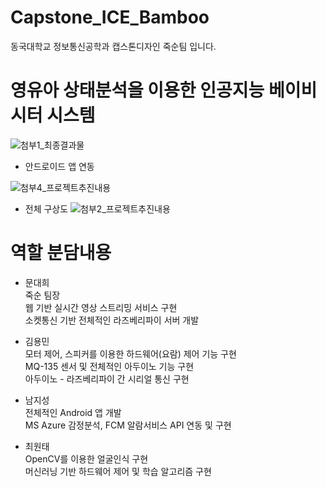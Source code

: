 # Capstone_ICE_Bamboo
동국대학교 정보통신공학과 캡스톤디자인 죽순팀 입니다.

# 영유아 상태분석을 이용한 인공지능 베이비시터 시스템
![첨부1_최종결과물](https://user-images.githubusercontent.com/28482817/59846734-a50fc980-939b-11e9-8d50-675a79896a96.png)

- 안드로이드 앱 연동

![첨부4_프로젝트추진내용](https://user-images.githubusercontent.com/28482817/59847035-6b8b8e00-939c-11e9-8aa4-a8c0623c05a1.PNG)

- 전체 구상도
![첨부2_프로젝트추진내용](https://user-images.githubusercontent.com/28482817/59846855-e902ce80-939b-11e9-8351-02972f81f80d.png)

# 역할 분담내용<br>
- 문대희<br>
	죽순 팀장<br>
	웹 기반 실시간 영상 스트리밍 서비스 구현<br>
	소켓통신 기반 전체적인 라즈베리파이 서버 개발<br>
	
- 김용민<br>
	모터 제어, 스피커를 이용한 하드웨어(요람) 제어 기능 구현<br>
	MQ-135 센서 및 전체적인 아두이노 기능 구현<br>
	아두이노 - 라즈베리파이 간 시리얼 통신 구현 <br>
	
- 남지성<br>
	전체적인 Android 앱 개발 <br>
	MS Azure 감정분석, FCM 알람서비스 API 연동 및 구현<br>
	
- 최원태<br>
	OpenCV를 이용한 얼굴인식 구현<br>
	머신러닝 기반 하드웨어 제어 및 학습 알고리즘 구현<br>
